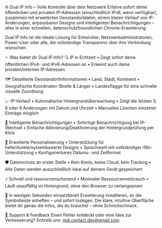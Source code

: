 🌐 Dual IP Info – Volle Kontrolle über dein Netzwerk
Erfahre sofort deine öffentlichen und privaten IP-Adressen (einschließlich IPv6, wenn verfügbar), zusammen mit erweiterten Geostandortdaten, einem klaren Verlauf von IP-Änderungen, anpassbaren Designs und intelligenten Benachrichtigungen – alles in einer schnellen, datenschutzfreundlichen Chrome-Erweiterung.

Dual IP Info ist die ideale Lösung für Entwickler, Netzwerkadministratoren, Power-User oder alle, die vollständige Transparenz über ihre Verbindung wünschen.

✨ Was bietet dir Dual IP Info?
🔍 IP in Echtzeit
• Zeigt sofort deine öffentlichen IPv4- und IPv6-Adressen an
• Erkennt auch deine privaten/internen IP-Adressen

🗺️ Detaillierte Geostandortinformationen
• Land, Stadt, Kontinent
• Geografische Koordinaten (Breite & Länge)
• Landesflagge für eine schnelle visuelle Zuordnung

📈 IP-Verlauf
• Automatische Hintergrundüberwachung
• Zeigt die letzten 3, 6 oder 9 Änderungen mit Datum und Uhrzeit
• Manuelles Löschen einzelner Einträge möglich

📣 Intelligente Benachrichtigungen
• Sofortige Benachrichtigung bei IP-Wechsel
• Einfache Aktivierung/Deaktivierung der Hintergrundprüfung per Klick

🎨 Erweiterte Personalisierung
• Unterstützung für helle/dunkle/systembasierte Designs
• Sprachwahl mit vollständiger i18n-Unterstützung
• Konfigurierbares Datums- und Zeitformat

🛡️ Datenschutz an erster Stelle
• Kein Konto, keine Cloud, kein Tracking
• Alle Daten werden ausschließlich lokal auf deinem Gerät gespeichert

⚡ Schnell und ressourcenschonend
• Minimaler Ressourcenverbrauch
• Läuft unauffällig im Hintergrund, ohne den Browser zu verlangsamen

🚀 In wenigen Sekunden einsatzbereit
Erweiterung installieren, an die Symbolleiste anheften – und sofort loslegen. Die klare, intuitive Oberfläche bietet dir genau die Infos, die du brauchst – ohne Schnickschnack.

🤝 Support & Feedback
Einen Fehler entdeckt oder eine Idee zur Verbesserung? Schreib uns: mdi.contact.dev@gmail.com